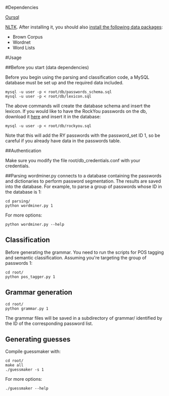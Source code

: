
#Dependencies

[Oursql](https://launchpad.net/oursql)

[NLTK](http://www.nltk.org/). After installing it, you should also [install the following data packages](http://www.nltk.org/data.html):

  * Brown Corpus
  * Wordnet
  * Word Lists

#Usage

##Before you start (data dependencies)

Before you begin using the parsing and classification code, a MySQL database must be set up and the required data included.

    mysql -u user -p < root/db/passwords_schema.sql
    mysql -u user -p < root/db/lexicon.sql

The above commands will create the database schema and insert the lexicon. If you would like to have the RockYou passwords on the db, download it [here](https://www.dropbox.com/s/euew2yikglyqpv2/sql.tar.gz) and insert it in the database:

    mysql -u user -p < root/db/rockyou.sql

Note that this will add the RY passwords with the password_set ID 1, so be careful if you already have data in the passwords table.

##Authentication

Make sure you modify the file root/db_credentials.conf with your credentials.

##Parsing
wordminer.py connects to a database containing the passwords and dictionaries to perform password segmentation. The results are saved into the database.
For example, to parse a group of passwords whose ID in the database is 1:

    cd parsing/
    python wordminer.py 1

For more options:

    python wordminer.py --help

## Classification

Before generating the grammar. You need to run the scripts for POS tagging and semantic classification.
Assuming you're targeting the group of passwords 1:

    cd root/
    python pos_tagger.py 1

## Grammar generation

    cd root/
    python grammar.py 1

The grammar files will be saved in a subdirectory of grammar/ identified by the ID of the corresponding password list.

## Generating guesses

Compile guessmaker with:

    cd root/
    make all
    ./guessmaker -s 1
     
For more options:

    ./guessmaker --help
